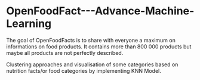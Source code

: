 # OpenFoodFact---Advance-Machine-Learning

The goal of OpenFoodFacts is to share with everyone a maximum on informations on food products. It contains more than 800 000 products but maybe all products are not perfectly described.

Clustering approaches and visualisation of some categories based on nutrition facts/or food categories by implementing KNN Model.
